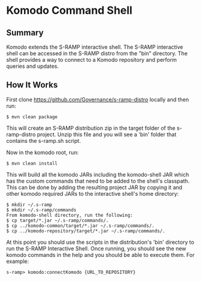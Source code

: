 # Komodo Command Shell 

## Summary

Komodo extends the S-RAMP interactive shell.  The S-RAMP interactive shell can be accessed in the S-RAMP 
distro from the "bin" directory.  The shell provides a way to connect to a Komodo repository
and perform queries and updates. 

## How It Works

First clone https://github.com/Governance/s-ramp-distro locally and then run:

    $ mvn clean package

This will create an S-RAMP distribution zip in the target folder of the s-ramp-distro project. Unzip
this file and you will see a 'bin' folder that contains the s-ramp.sh script.

Now in the komodo root, run:

	$ mvn clean install

This will build all the komodo JARs including the komodo-shell JAR which has the custom commands 
that need to be added to the shell's classpath.  This can be done by adding the resulting project JAR 
by copying it and other komodo required JARs to the interactive shell's home directory:

    $ mkdir ~/.s-ramp
    $ mkdir ~/.s-ramp/commands
    From komodo-shell directory, run the following:
    $ cp target/*.jar ~/.s-ramp/commands/.
    $ cp ../komodo-common/target/*.jar ~/.s-ramp/commands/.
	$ cp ../komodo-repository/target/*.jar ~/.s-ramp/commands/.

At this point you should use the scripts in the distribution's 'bin' directory to run 
the S-RAMP Interactive Shell.  Once running, you should see the new komodo commands
in the help and you should be able to execute them. For example:

    s-ramp> komodo:connectKomodo {URL_TO_REPOSITORY}
